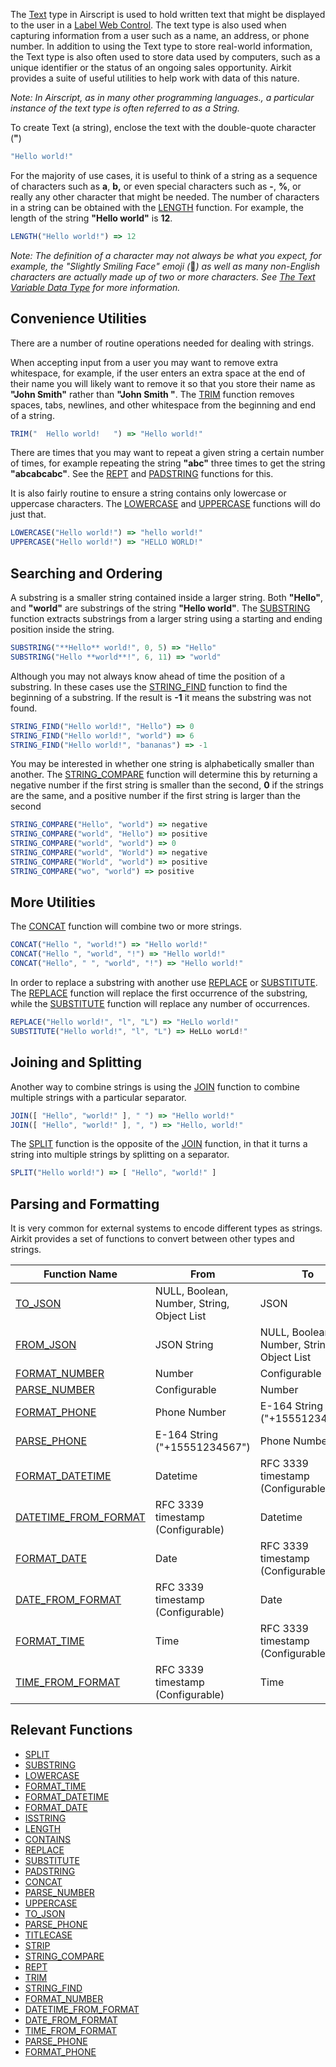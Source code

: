 The [Text](https://support.airkit.com/reference/the-text-variable-data-type) type in Airscript is used to hold written text that might be displayed to the user in a [Label Web Control](https://support.airkit.com/reference/label-web-control). The text type is also used when capturing information from a user such as a name, an address, or phone number. In addition to using the Text type to store real-world information, the Text type is also often used to store data used by computers, such as a unique identifier or the status of an ongoing sales opportunity. Airkit provides a suite of useful utilities to help work with data of this nature.


*Note: In Airscript, as in many other programming languages., a particular instance of the text type is often referred to as a String.*


To create Text (a string), enclose the text with the double-quote character (**"**)



```javascript Airscript
"Hello world!"
```

For the majority of use cases, it is useful to think of a string as a sequence of characters such as **a**, **b,** or even special characters such as **-**, **%**, or really any other character that might be needed. The number of characters in a string can be obtained with the [LENGTH](https://support.airkit.com/reference/length) function. For example, the length of the string **"Hello world"** is **12**.



```javascript Airscript
LENGTH("Hello world!") => 12
```

*Note: The definition of a character may not always be what you expect, for example, the "Slightly Smiling Face" emoji (*🙂*) as well as many non-English characters are actually made up of two or more characters. See [The Text Variable Data Type](https://support.airkit.com/reference/the-text-variable-data-type) for more information.*


Convenience Utilities
---------------------


There are a number of routine operations needed for dealing with strings.


When accepting input from a user you may want to remove extra whitespace, for example, if the user enters an extra space at the end of their name you will likely want to remove it so that you store their name as **"John Smith"** rather than **"John Smith "**. The [TRIM](https://support.airkit.com/reference/trim) function removes spaces, tabs, newlines, and other whitespace from the beginning and end of a string.



```javascript Airscript
TRIM("  Hello world!   ") => "Hello world!"
```

There are times that you may want to repeat a given string a certain number of times, for example repeating the string **"abc"** three times to get the string **"abcabcabc"**. See the [REPT](https://support.airkit.com/reference/rept) and [PADSTRING](https://support.airkit.com/reference/padstring) functions for this.


It is also fairly routine to ensure a string contains only lowercase or uppercase characters. The [LOWERCASE](https://support.airkit.com/reference/lowercase) and [UPPERCASE](https://support.airkit.com/reference/uppercase) functions will do just that.



```javascript Airscript
LOWERCASE("Hello world!") => "hello world!"  
UPPERCASE("Hello world!") => "HELLO WORLD!"
```

Searching and Ordering
----------------------


A substring is a smaller string contained inside a larger string. Both **"Hello"**, and **"world"** are substrings of the string **"Hello world"**. The [SUBSTRING](https://support.airkit.com/reference/substring) function extracts substrings from a larger string using a starting and ending position inside the string.



```javascript Airscript
SUBSTRING("**Hello** world!", 0, 5) => "Hello"  
SUBSTRING("Hello **world**!", 6, 11) => "world"
```

Although you may not always know ahead of time the position of a substring. In these cases use the [STRING_FIND](https://support.airkit.com/reference/string_find) function to find the beginning of a substring. If the result is **-1** it means the substring was not found.



```javascript Airscript
STRING_FIND("Hello world!", "Hello") => 0  
STRING_FIND("Hello world!", "world") => 6  
STRING_FIND("Hello world!", "bananas") => -1
```

You may be interested in whether one string is alphabetically smaller than another. The [STRING_COMPARE](https://support.airkit.com/reference/string_compare) function will determine this by returning a negative number if the first string is smaller than the second, **0** if the strings are the same, and a positive number if the first string is larger than the second



```javascript Airscript
STRING_COMPARE("Hello", "world") => negative  
STRING_COMPARE("world", "Hello") => positive  
STRING_COMPARE("world", "world") => 0  
STRING_COMPARE("world", "World") => negative  
STRING_COMPARE("World", "world") => positive  
STRING_COMPARE("wo", "world") => positive
```

More Utilities
--------------


The [CONCAT](https://support.airkit.com/reference/concat) function will combine two or more strings.



```javascript Airscript
CONCAT("Hello ", "world!") => "Hello world!"  
CONCAT("Hello ", "world", "!") => "Hello world!"  
CONCAT("Hello", " ", "world", "!") => "Hello world!"
```

In order to replace a substring with another use [REPLACE](https://support.airkit.com/reference/replace) or [SUBSTITUTE](https://support.airkit.com/reference/substitute). The [REPLACE](https://support.airkit.com/reference/replace) function will replace the first occurrence of the substring, while the [SUBSTITUTE](https://support.airkit.com/reference/substitute) function will replace any number of occurrences.



```javascript Airscript
REPLACE("Hello world!", "l", "L") => "HeLlo world!"  
SUBSTITUTE("Hello world!", "l", "L") => HeLLo worLd!"
```

Joining and Splitting
---------------------


Another way to combine strings is using the [JOIN](https://support.airkit.com/reference/join) function to combine multiple strings with a particular separator.



```javascript Airscript
JOIN([ "Hello", "world!" ], " ") => "Hello world!"  
JOIN([ "Hello", "world!" ], ", ") => "Hello, world!"
```

The [SPLIT](https://support.airkit.com/reference/split) function is the opposite of the [JOIN](https://support.airkit.com/reference/join) function, in that it turns a string into multiple strings by splitting on a separator.



```javascript Airscript
SPLIT("Hello world!") => [ "Hello", "world!" ]
```

Parsing and Formatting
----------------------


It is very common for external systems to encode different types as strings. Airkit provides a set of functions to convert between other types and strings.




| Function Name | From | To |
| --- | --- | --- |
| [TO_JSON](https://support.airkit.com/reference/to_json) | NULL, Boolean, Number, String, Object List | JSON |
| [FROM_JSON](https://support.airkit.com/reference/from_json) | JSON String | NULL, Boolean, Number, String, Object List |
| [FORMAT_NUMBER](https://support.airkit.com/reference/format_number) | Number | Configurable |
| [PARSE_NUMBER](https://support.airkit.com/reference/parse_number) | Configurable | Number |
| [FORMAT_PHONE](https://support.airkit.com/reference/format_phone) | Phone Number | E-164 String ("+15551234567") |
| [PARSE_PHONE](https://support.airkit.com/reference/parse_phone) | E-164 String ("+15551234567") | Phone Number |
| [FORMAT_DATETIME](https://support.airkit.com/reference/format_datetime) | Datetime | RFC 3339 timestamp (Configurable) |
| [DATETIME_FROM_FORMAT](https://support.airkit.com/reference/datetime_from_format) | RFC 3339 timestamp (Configurable) | Datetime |
| [FORMAT_DATE](https://support.airkit.com/reference/format_date) | Date | RFC 3339 timestamp (Configurable) |
| [DATE_FROM_FORMAT](https://support.airkit.com/reference/date_from_format) | RFC 3339 timestamp (Configurable) | Date |
| [FORMAT_TIME](https://support.airkit.com/reference/format_time) | Time | RFC 3339 timestamp (Configurable) |
| [TIME_FROM_FORMAT](https://support.airkit.com/reference/time_from_format) | RFC 3339 timestamp (Configurable) | Time |


Relevant Functions
------------------


* [SPLIT](https://support.airkit.com/reference/split)
* [SUBSTRING](https://support.airkit.com/reference/substring)
* [LOWERCASE](https://support.airkit.com/reference/lowercase)
* [FORMAT_TIME](https://support.airkit.com/reference/format_time)
* [FORMAT_DATETIME](https://support.airkit.com/reference/format_datetime)
* [FORMAT_DATE](https://support.airkit.com/reference/format_date)
* [ISSTRING](https://support.airkit.com/reference/isstring)
* [LENGTH](https://support.airkit.com/reference/length)
* [CONTAINS](https://support.airkit.com/reference/contains)
* [REPLACE](https://support.airkit.com/reference/replace)
* [SUBSTITUTE](https://support.airkit.com/reference/substitute)
* [PADSTRING](https://support.airkit.com/reference/padstring)
* [CONCAT](https://support.airkit.com/reference/concat)
* [PARSE_NUMBER](https://support.airkit.com/reference/parse_number)
* [UPPERCASE](https://support.airkit.com/reference/uppercase)
* [TO_JSON](https://support.airkit.com/reference/to_json)
* [PARSE_PHONE](https://support.airkit.com/reference/parse_phone)
* [TITLECASE](https://support.airkit.com/reference/titlecase)
* [STRIP](https://support.airkit.com/reference/strip)
* [STRING_COMPARE](https://support.airkit.com/reference/string_compare)
* [REPT](https://support.airkit.com/reference/rept)
* [TRIM](https://support.airkit.com/reference/trim)
* [STRING_FIND](https://support.airkit.com/reference/string_find)
* [FORMAT_NUMBER](https://support.airkit.com/reference/format_number)
* [DATETIME_FROM_FORMAT](https://support.airkit.com/reference/datetime_from_format)
* [DATE_FROM_FORMAT](https://support.airkit.com/reference/date_from_format)
* [TIME_FROM_FORMAT](https://support.airkit.com/reference/time_from_format)
* [PARSE_PHONE](https://support.airkit.com/reference/parse_phone)
* [FORMAT_PHONE](https://support.airkit.com/reference/format_phone)